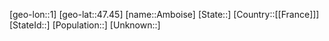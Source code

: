 ﻿---
location: [47.45,1]
mapzoom: [7,12] 
mapmarker: city 
type: City
tags:
- geo/City


SpocWebEntityId: 28797
isDeleted: false
confidential: public

---
[geo-lon::1]
[geo-lat::47.45]
[name::Amboise]
[State::]
[Country::[[France]]]
[StateId::]
[Population::]
[Unknown::]

